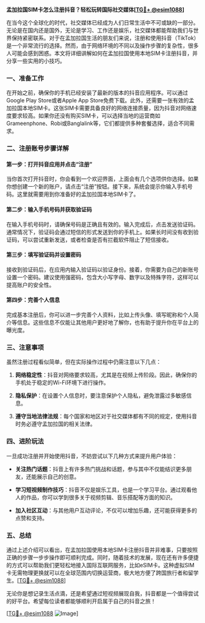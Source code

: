 **孟加拉国SIM卡怎么注册抖音？轻松玩转国际社交媒体[[TG💪+ @esim1088](https://t.me/s/esim1088)]**

在当今这个全球化的时代，社交媒体已经成为人们日常生活中不可或缺的一部分。无论是在国内还是国外，无论是学习、工作还是娱乐，社交媒体都能帮助我们与世界保持紧密联系。对于在孟加拉国生活的朋友们来说，注册和使用抖音（TikTok）是一个非常流行的选择。然而，由于网络环境的不同以及操作步骤的复杂性，很多人可能会感到困惑。本文将详细讲解如何在孟加拉国使用本地SIM卡注册抖音，并分享一些实用的小技巧。

### 一、准备工作

在开始之前，确保你的手机已经安装了最新的版本的抖音应用程序。可以通过Google Play Store或者Apple App Store免费下载。此外，还需要一张有效的孟加拉国本地SIM卡。这张SIM卡需要具备良好的网络连接质量，因为抖音对网络速度要求较高。如果你还没有购买SIM卡，可以选择当地的运营商如Grameenphone、Robi或Banglalink等，它们都提供多种套餐选择，适合不同需求。

### 二、注册账号步骤详解

#### 第一步：打开抖音应用并点击“注册”

当你首次打开抖音时，你会看到一个欢迎界面，上面会有几个选项供你选择。如果你想创建一个新的账户，请点击“注册”按钮。接下来，系统会提示你输入手机号码。这里就需要用到你准备好的孟加拉国本地SIM卡了。

#### 第二步：输入手机号码并获取验证码

在输入手机号码时，请确保号码是正确且有效的。输入完成后，点击发送验证码。通常情况下，验证码会通过短信的形式发送到你的手机上。如果长时间没有收到验证码，可以尝试重新发送，或者检查是否有拦截软件阻止了短信接收。

#### 第三步：填写验证码并设置密码

接收到验证码后，在应用内输入验证码以验证身份。接着，你需要为自己的新账号设置一个密码。建议使用强密码，包含大小写字母、数字以及特殊字符，这样可以提高账户的安全性。

#### 第四步：完善个人信息

完成基本注册后，你可以进一步完善个人资料，比如上传头像、填写昵称和个人简介等信息。这些信息不仅能让其他用户更好地了解你，也有助于提升你在平台上的曝光度。

### 三、注意事项

虽然注册过程看似简单，但在实际操作过程中仍需注意以下几点：

1. **网络稳定性**：抖音对网络要求较高，尤其是在视频上传阶段。因此，确保你的手机处于稳定的Wi-Fi环境下进行操作。
   
2. **隐私保护**：在设置个人信息时，要注意保护个人隐私，避免泄露过多敏感信息。

3. **遵守当地法律法规**：每个国家和地区对于社交媒体都有不同的规定，使用抖音时务必遵守孟加拉国的相关法律。

### 四、进阶玩法

一旦成功注册并开始使用抖音，不妨尝试以下几种方式来提升用户体验：

- **关注热门话题**：抖音上有许多热门挑战和话题，参与其中不仅能结识更多朋友，还能展示自己的创意。
  
- **学习短视频制作技巧**：抖音不仅是娱乐工具，也是一个学习平台。通过观看他人的作品，你可以学到很多关于视频剪辑、音乐搭配等方面的知识。

- **加入社区互动**：与其他用户互动评论，不仅可以增加乐趣，还可能获得更多的点赞和支持。

### 五、总结

通过上述介绍可以看出，在孟加拉国使用本地SIM卡注册抖音并非难事，只要按照正确的步骤一步步操作即可顺利完成。同时，随着技术的发展，现在还有许多便捷的方式可以帮助我们更轻松地接入国际互联网服务，比如eSIM卡。这种虚拟SIM卡无需物理更换就可以在全球范围内切换运营商，极大地方便了跨国旅行者和留学生。[[TG💪+ @esim1088](https://t.me/s/esim1088)]

无论你是想记录生活点滴，还是希望通过短视频展现自我，抖音都是一个值得尝试的好平台。希望每位读者都能够顺利开启属于自己的抖音之旅！

[[TG💪+ @esim1088](https://t.me/s/esim1088) ![Image](https://i.postimg.cc/4NQfJmqS/Snipaste-2025-05-13-00-14-12.png)]